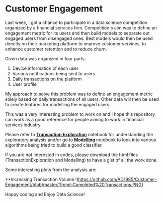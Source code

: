 # Customer Engagement

Last week, I got a chance to participate in a data science competiiton organized by a financial services firm. Competition's aim 
was to define an engagement metric for its users and then build models to separate out engaged users from disengaged ones. Best models 
would then be used directly on their marketing platform to improve customer services, to enhance customer retention and to reduce churn.

Given data was organized in four parts:
1. Device information of each user
2. Various notifications being sent to users 
3. Daily transactions on the platform
4. User profile

My approach to solve this problem was to define an engagement metric solely based on daily transactions of all users. Other data will
then be used to create features for modelling the engaged users. 

This was a very interesting problem to work on and I hope this repository can work as a good reference for people aiming to work in 
financial services industry.

Please refer to **[Transaction Exploration](https://github.com/AD1985/Customer-Engagement/blob/master/TransactionsExploration.ipynb)** notebook for understanding the exploratory analysis and/or go to **[Modelling](https://github.com/AD1985/Customer-Engagement/blob/master/Modelling.ipynb)** notebook to 
look into various algorithms being tried to build a good classifier. 

If you are not interested in codes, please download the html files (TransactionExploration and Modelling) to have a gist of all the 
work done.

Some interesting plots from the analysis are:

**Increasing Transaction Volume
!(https://github.com/AD1985/Customer-Engagement/blob/master/Trend-Completed%20Transactions.PNG)


Happy coding and Enjoy Data Science!





